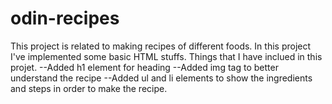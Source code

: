 # odin-recipes
This project is related to making  recipes of different foods.
In this project I've implemented some basic HTML stuffs.
Things that I have inclued in this projet.
--Added h1 element for heading
--Added img tag to better understand the recipe
--Added ul and li elements to show the ingredients and steps in order to make the recipe.

